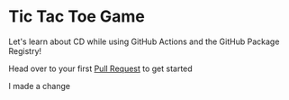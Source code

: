 # Tic Tac Toe Game

Let's learn about CD while using GitHub Actions and the GitHub Package Registry!


Head over to your first [Pull Request](../../pull/1) to get started


I made a change
